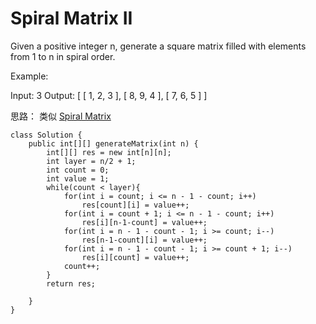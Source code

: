 # Spiral Matrix II

Given a positive integer n, generate a square matrix filled with elements from 1 to n in spiral order.

Example:

Input: 3
Output:
[
 [ 1, 2, 3 ],
 [ 8, 9, 4 ],
 [ 7, 6, 5 ]
]

思路： 类似 [Spiral Matrix](https://github.com/ZequnSong/Leetcode/blob/master/Leetcode/054SpiralMatrix.md)
```
class Solution {
    public int[][] generateMatrix(int n) {
        int[][] res = new int[n][n];
        int layer = n/2 + 1;
        int count = 0;
        int value = 1;
        while(count < layer){
            for(int i = count; i <= n - 1 - count; i++)
                res[count][i] = value++;
            for(int i = count + 1; i <= n - 1 - count; i++)
                res[i][n-1-count] = value++;
            for(int i = n - 1 - count - 1; i >= count; i--)
                res[n-1-count][i] = value++;
            for(int i = n - 1 - count - 1; i >= count + 1; i--)
                res[i][count] = value++;
            count++;
        }
        return res;
        
    }
}
```
